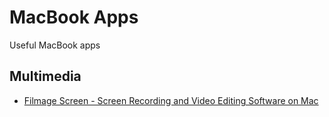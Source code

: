 # MacBook Apps

Useful MacBook apps



## Multimedia

* [Filmage Screen - Screen Recording and Video Editing Software on Mac](https://www.filmagepro.com/filmagescreen)

  